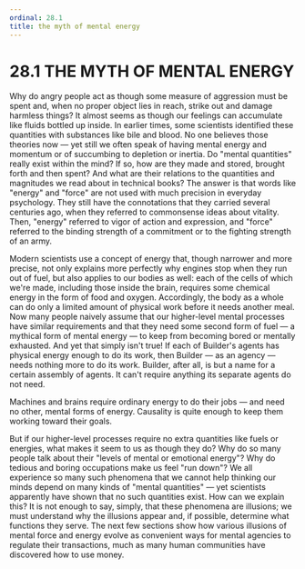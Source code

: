 ```yaml
---
ordinal: 28.1
title: the myth of mental energy
---
```


# 28.1 THE MYTH OF MENTAL ENERGY

Why do angry people act as though some measure of aggression must be spent and, when no proper object lies in reach, strike out and damage harmless things? It almost seems as though our feelings can accumulate like fluids bottled up inside. In earlier times, some scientists identified these quantities with substances like bile and blood. No one believes those theories now &mdash; yet still we often speak of having mental energy and momentum or of succumbing to depletion or inertia. Do "mental quantities" really exist within the mind? If so, how are they made and stored, brought forth and then spent? And what are their relations to the quantities and magnitudes we read about in technical books? The answer is that words like "energy" and "force" are not used with much precision in everyday psychology. They still have the connotations that they carried several centuries ago, when they referred to commonsense ideas about vitality. Then, "energy" referred to vigor of action and expression, and "force" referred to the binding strength of a commitment or to the fighting strength of an army.

Modern scientists use a concept of energy that, though narrower and more precise, not only explains more perfectly why engines stop when they run out of fuel, but also applies to our bodies as well: each of the cells of which we're made, including those inside the brain, requires some chemical energy in the form of food and oxygen. Accordingly, the body as a whole can do only a limited amount of physical work before it needs another meal. Now many people naively assume that our higher-level mental processes have similar requirements and that they need some second form of fuel &mdash; a mythical form of mental energy &mdash; to keep from becoming bored or mentally exhausted. And yet that simply isn't true! If each of Builder's agents has physical energy enough to do its work, then Builder &mdash; as an agency &mdash; needs nothing more to do its work. Builder, after all, is but a name for a certain assembly of agents. It can't require anything its separate agents do not need.

Machines and brains require ordinary energy to do their jobs &mdash; and need no other, mental forms of energy. Causality is quite enough to keep them working toward their goals.

But if our higher-level processes require no extra quantities like fuels or energies, what makes it seem to us as though they do? Why do so many people talk about their "levels of mental or emotional energy"? Why do tedious and boring occupations make us feel "run down"? We all experience so many such phenomena that we cannot help thinking our minds depend on many kinds of "mental quantities" &mdash; yet scientists apparently have shown that no such quantities exist. How can we explain this? It is not enough to say, simply, that these phenomena are illusions; we must understand why the illusions appear and, if possible, determine what functions they serve. The next few sections show how various illusions of mental force and energy evolve as convenient ways for mental agencies to regulate their transactions, much as many human communities have discovered how to use money.
